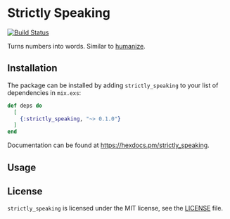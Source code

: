 # Strictly Speaking

[![Build Status](https://github.com/gmile/strictly_speaking/actions/workflows/ci.yml/badge.svg)](https://github.com/gmile/strictly_speaking/actions/workflows/ci.yml)

Turns numbers into words. Similar to [humanize](https://github.com/radar/humanize).

## Installation

The package can be installed by adding `strictly_speaking` to your list of
dependencies in `mix.exs`:

```elixir
def deps do
  [
    {:strictly_speaking, "~> 0.1.0"}
  ]
end
```

Documentation can be found at https://hexdocs.pm/strictly_speaking.

## Usage

## License

`strictly_speaking` is licensed under the MIT license, see the [LICENSE](LICENSE)
file.
